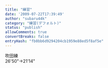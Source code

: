 ```yaml
---
title: "練習"
date: '2009-07-22T17:39:49'
author: "subaru44k"
category: "練習(デフォルト)"
status: "publish"
allowComments: true
convertBreaks: false
entryHash: "fb0bb6d9294204cb1959e88ed5f8af5e"
---
```

吹田練<br>
26'50"→21'14"
